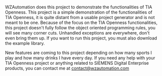 WZAutomation does this project to demonstrate the functionalities of TIA Openness.
This project is a simple demonstration of the functionalities of TIA Openness, it is quite distant from a usable project generator and is not meant to be one.
Because of the focus on the TIA Openness functionalities, this project doesn't fully follow the object oriented programming rules, you will see many corner cuts.
Unhandled exceptions are everywhere, don't even bring them up.
If you want to run this project, you must also download the example library.

New features are coming to this project depending on how many sports I play and how many drinks I have every day.
If you need any help with your TIA Openness project or anything related to SIEMENS Digital Enterprise products, you can contact me at contact@wzautomation.com

